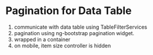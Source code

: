 
# Pagination for Data Table

1. communicate with data table using TableFilterServices
1. pagination using ng-bootstrap pagination widget.
1. wrapped in a container
1. on mobile, item size controller is hidden
